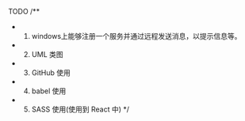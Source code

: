 TODO /** 
* 1. windows上能够注册一个服务并通过远程发送消息，以提示信息等。
* 2. UML 类图
* 3. GitHub 使用
* 4. babel 使用 
* 5. SASS 使用(使用到 React 中)
*/